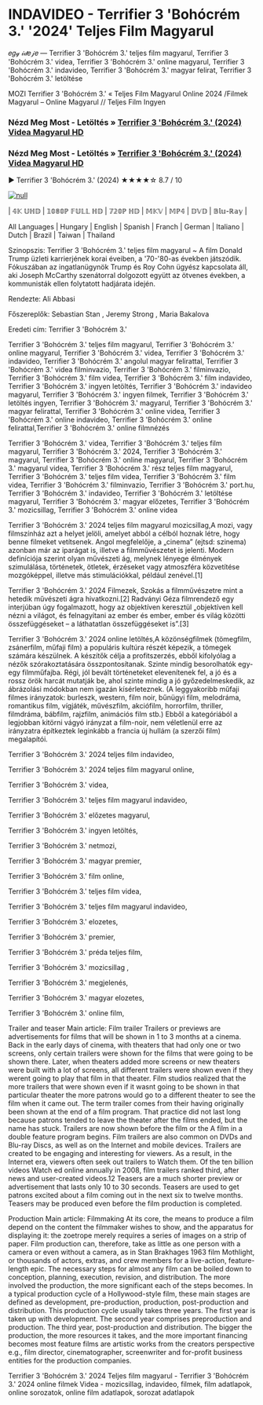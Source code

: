# INDAVIDEO - Terrifier 3 'Bohócrém 3.' '2024' Teljes Film Magyarul
𝑒𝑔𝓎 𝒾𝒹𝑒𝒿𝑒 — Terrifier 3 'Bohócrém 3.' teljes film magyarul, Terrifier 3 'Bohócrém 3.' videa, Terrifier 3 'Bohócrém 3.' online magyarul, Terrifier 3 'Bohócrém 3.' indavideo, Terrifier 3 'Bohócrém 3.' magyar felirat, Terrifier 3 'Bohócrém 3.' letöltése

MOZI Terrifier 3 'Bohócrém 3.' « Teljes Film Magyarul Online 2024 /Filmek Magyarul – Online Magyarul // Teljes Film Ingyen

### Nézd Meg Most - Letöltés » [Terrifier 3 'Bohócrém 3.' (2024) Videa Magyarul HD](http://love-4k.com/hu/movie/1034541/terrifier-3.github)

### Nézd Meg Most - Letöltés » [Terrifier 3 'Bohócrém 3.' (2024) Videa Magyarul HD](http://love-4k.com/hu/movie/1034541/terrifier-3.github)

▶️ Terrifier 3 'Bohócrém 3.' (2024) ★★★★☆ 8.7 / 10

[![null](https://static.wixstatic.com/media/855a25_043b5abeb4ae4d35ac003198e7fe56ed~mv2.gif)](http://love-4k.com/hu/movie/1034541/terrifier-3.github)


| 𝟜𝕂 𝕌ℍ𝔻 | 𝟙𝟘𝟠𝟘ℙ 𝔽𝕌𝕃𝕃 ℍ𝔻 | 𝟟𝟚𝟘ℙ ℍ𝔻 | 𝕄𝕂𝕍 | 𝕄ℙ𝟜 | 𝔻𝕍𝔻 | 𝔹𝕝𝕦-ℝ𝕒𝕪 |

All Languages | Hungary | English | Spanish | Franch | German | Italiano | Dutch | Brazil | Taiwan | Thailand

Szinopszis: Terrifier 3 'Bohócrém 3.' teljes film magyarul ~ A film Donald Trump üzleti karrierjének korai éveiben, a '70-'80-as években játszódik. Fókuszában az ingatlanügynök Trump és Roy Cohn ügyész kapcsolata áll, aki Joseph McCarthy szenátorral dolgozott együtt az ötvenes években, a kommunisták ellen folytatott hadjárata idején.

Rendezte: Ali Abbasi

Főszereplők: Sebastian Stan , Jeremy Strong , Maria Bakalova

Eredeti cím: Terrifier 3 'Bohócrém 3.'

Terrifier 3 'Bohócrém 3.' teljes film magyarul, Terrifier 3 'Bohócrém 3.' online magyarul, Terrifier 3 'Bohócrém 3.' videa, Terrifier 3 'Bohócrém 3.' indavideo, Terrifier 3 'Bohócrém 3.' angolul magyar felirattal, Terrifier 3 'Bohócrém 3.' videa filminvazio, Terrifier 3 'Bohócrém 3.' filminvazio, Terrifier 3 'Bohócrém 3.' film videa, Terrifier 3 'Bohócrém 3.' film indavideo, Terrifier 3 'Bohócrém 3.' ingyen letöltés, Terrifier 3 'Bohócrém 3.' indavideo magyarul, Terrifier 3 'Bohócrém 3.' ingyen filmek, Terrifier 3 'Bohócrém 3.' letöltés ingyen, Terrifier 3 'Bohócrém 3.' magyarul, Terrifier 3 'Bohócrém 3.' magyar felirattal, Terrifier 3 'Bohócrém 3.' online videa, Terrifier 3 'Bohócrém 3.' online indavideo, Terrifier 3 'Bohócrém 3.' online felirattal,Terrifier 3 'Bohócrém 3.' online filmnézés

Terrifier 3 'Bohócrém 3.' videa, Terrifier 3 'Bohócrém 3.' teljes film magyarul, Terrifier 3 'Bohócrém 3.' 2024, Terrifier 3 'Bohócrém 3.' magyarul, Terrifier 3 'Bohócrém 3.' online magyarul, Terrifier 3 'Bohócrém 3.' magyarul videa, Terrifier 3 'Bohócrém 3.' rész teljes film magyarul, Terrifier 3 'Bohócrém 3.' teljes film videa, Terrifier 3 'Bohócrém 3.' film videa, Terrifier 3 'Bohócrém 3.' filminvazio, Terrifier 3 'Bohócrém 3.' port.hu, Terrifier 3 'Bohócrém 3.' indavideo, Terrifier 3 'Bohócrém 3.' letöltése magyarul, Terrifier 3 'Bohócrém 3.' magyar előzetes, Terrifier 3 'Bohócrém 3.' mozicsillag, Terrifier 3 'Bohócrém 3.' online videa

Terrifier 3 'Bohócrém 3.' 2024 teljes film magyarul mozicsillag,A mozi, vagy filmszínház azt a helyet jelöli, amelyet abból a célból hoznak létre, hogy benne filmeket vetítsenek. Angol megfelelője, a „cinema” (ejtsd: szinema) azonban már az iparágat is, illetve a filmművészetet is jelenti. Modern definíciója szerint olyan művészeti ág, melynek lényege élmények szimulálása, történetek, ötletek, érzéseket vagy atmoszféra közvetítése mozgóképpel, illetve más stimulációkkal, például zenével.[1]

Terrifier 3 'Bohócrém 3.' 2024 Filmezek, Szokás a filmművészetre mint a hetedik művészeti ágra hivatkozni.[2] Radványi Géza filmrendező egy interjúban úgy fogalmazott, hogy az objektíven keresztül „objektíven kell nézni a világot, és felnagyítani az ember és ember, ember és világ közötti összefüggéseket – a láthatatlan összefüggéseket is”.[3]

Terrifier 3 'Bohócrém 3.' 2024 online letöltés,A közönségfilmek (tömegfilm, zsánerfilm, műfaji film) a populáris kultúra részét képezik, a tömegek számára készülnek. A készítők célja a profitszerzés, ebből kifolyólag a nézők szórakoztatására összpontosítanak. Szinte mindig besorolhatók egy-egy filmműfajba. Régi, jól bevált történeteket elevenítenek fel, a jó és a rossz örök harcát mutatják be, ahol szinte mindig a jó győzedelmeskedik, az ábrázolási módokban nem igazán kísérleteznek. (A leggyakoribb műfaji filmes irányzatok: burleszk, western, film noir, bűnügyi film, melodráma, romantikus film, vígjáték, művészfilm, akciófilm, horrorfilm, thriller, filmdráma, bábfilm, rajzfilm, animációs film stb.) Ebből a kategóriából a legjobban kitörni vágyó irányzat a film-noir, nem véletlenül erre az irányzatra építkeztek leginkább a francia új hullám (a szerzői film) megalapítói.

Terrifier 3 'Bohócrém 3.' 2024 teljes film indavideo,

Terrifier 3 'Bohócrém 3.' 2024 teljes film magyarul online,

Terrifier 3 'Bohócrém 3.' videa,

Terrifier 3 'Bohócrém 3.' teljes film magyarul indavideo,

Terrifier 3 'Bohócrém 3.' előzetes magyarul,

Terrifier 3 'Bohócrém 3.' ingyen letöltés,

Terrifier 3 'Bohócrém 3.' netmozi,

Terrifier 3 'Bohócrém 3.' magyar premier,

Terrifier 3 'Bohócrém 3.' film online,

Terrifier 3 'Bohócrém 3.' teljes film videa,

Terrifier 3 'Bohócrém 3.' teljes film magyarul indavideo,

Terrifier 3 'Bohócrém 3.' elozetes,

Terrifier 3 'Bohócrém 3.' premier,

Terrifier 3 'Bohócrém 3.' préda teljes film,

Terrifier 3 'Bohócrém 3.' mozicsillag ,

Terrifier 3 'Bohócrém 3.' megjelenés,

Terrifier 3 'Bohócrém 3.' magyar elozetes,

Terrifier 3 'Bohócrém 3.' online film,

Trailer and teaser Main article: Film trailer Trailers or previews are advertisements for films that will be shown in 1 to 3 months at a cinema. Back in the early days of cinema, with theaters that had only one or two screens, only certain trailers were shown for the films that were going to be shown there. Later, when theaters added more screens or new theaters were built with a lot of screens, all different trailers were shown even if they werent going to play that film in that theater. Film studios realized that the more trailers that were shown even if it wasnt going to be shown in that particular theater the more patrons would go to a different theater to see the film when it came out. The term trailer comes from their having originally been shown at the end of a film program. That practice did not last long because patrons tended to leave the theater after the films ended, but the name has stuck. Trailers are now shown before the film or the A film in a double feature program begins. Film trailers are also common on DVDs and Blu-ray Discs, as well as on the Internet and mobile devices. Trailers are created to be engaging and interesting for viewers. As a result, in the Internet era, viewers often seek out trailers to Watch them. Of the ten billion videos Watch ed online annually in 2008, film trailers ranked third, after news and user-created videos.12 Teasers are a much shorter preview or advertisement that lasts only 10 to 30 seconds. Teasers are used to get patrons excited about a film coming out in the next six to twelve months. Teasers may be produced even before the film production is completed.

Production Main article: Filmmaking At its core, the means to produce a film depend on the content the filmmaker wishes to show, and the apparatus for displaying it: the zoetrope merely requires a series of images on a strip of paper. Film production can, therefore, take as little as one person with a camera or even without a camera, as in Stan Brakhages 1963 film Mothlight, or thousands of actors, extras, and crew members for a live-action, feature-length epic. The necessary steps for almost any film can be boiled down to conception, planning, execution, revision, and distribution. The more involved the production, the more significant each of the steps becomes. In a typical production cycle of a Hollywood-style film, these main stages are defined as development, pre-production, production, post-production and distribution. This production cycle usually takes three years. The first year is taken up with development. The second year comprises preproduction and production. The third year, post-production and distribution. The bigger the production, the more resources it takes, and the more important financing becomes most feature films are artistic works from the creators perspective e.g., film director, cinematographer, screenwriter and for-profit business entities for the production companies.

Terrifier 3 'Bohócrém 3.' 2024 Teljes film magyarul - Terrifier 3 'Bohócrém 3.' 2024 online filmek Videa - mozicsillag, indavideo, filmek, film adatlapok, online sorozatok, online film adatlapok, sorozat adatlapok
